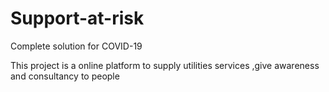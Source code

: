 # Support-at-risk
Complete solution for COVID-19

This project is a online platform to supply utilities services ,give awareness and consultancy to people

